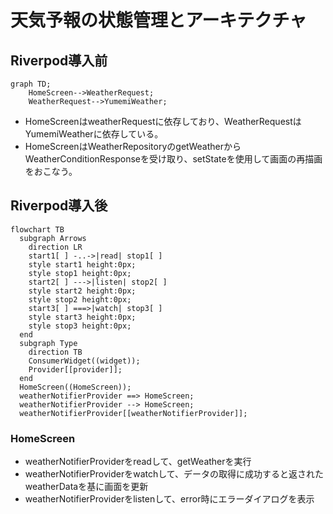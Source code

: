 # 天気予報の状態管理とアーキテクチャ

## Riverpod導入前

```mermaid
graph TD;
    HomeScreen-->WeatherRequest;
    WeatherRequest-->YumemiWeather;
```

- HomeScreenはweatherRequestに依存しており、WeatherRequestはYumemiWeatherに依存している。
- HomeScreenはWeatherRepositoryのgetWeatherからWeatherConditionResponseを受け取り、setStateを使用して画面の再描画をおこなう。

## Riverpod導入後

```mermaid
flowchart TB
  subgraph Arrows
    direction LR
    start1[ ] -..->|read| stop1[ ]
    style start1 height:0px;
    style stop1 height:0px;
    start2[ ] --->|listen| stop2[ ]
    style start2 height:0px;
    style stop2 height:0px; 
    start3[ ] ===>|watch| stop3[ ]
    style start3 height:0px;
    style stop3 height:0px; 
  end
  subgraph Type
    direction TB
    ConsumerWidget((widget));
    Provider[[provider]];
  end
  HomeScreen((HomeScreen));
  weatherNotifierProvider ==> HomeScreen;
  weatherNotifierProvider --> HomeScreen;
  weatherNotifierProvider[[weatherNotifierProvider]];
```

### HomeScreen
- weatherNotifierProviderをreadして、getWeatherを実行
- weatherNotifierProviderをwatchして、データの取得に成功すると返されたweatherDataを基に画面を更新
- weatherNotifierProviderをlistenして、error時にエラーダイアログを表示